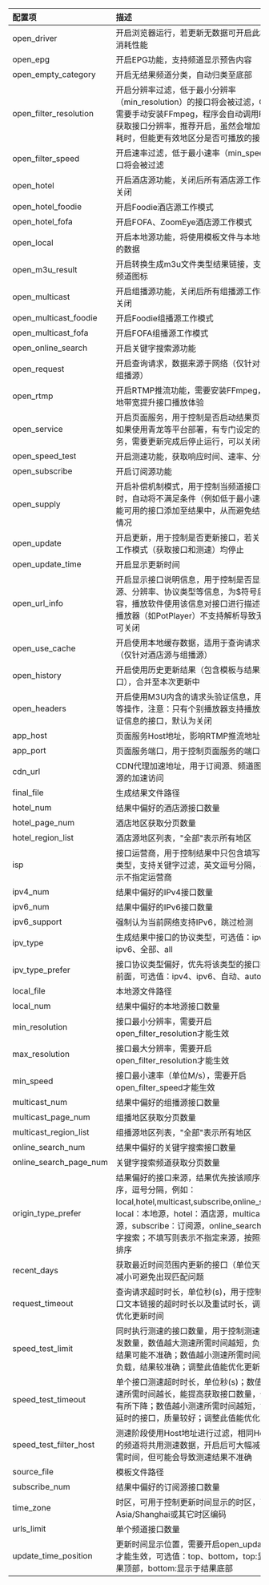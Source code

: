 |配置项|描述|默认值|修改值
|:-----------------------|:----------------------------------------------------------------------------------------------------------------------------------------------------------------------|:------------------|:------------------
|open_driver|开启浏览器运行，若更新无数据可开启此模式，较消耗性能|False|
|open_epg|开启EPG功能，支持频道显示预告内容|True|False
|open_empty_category|开启无结果频道分类，自动归类至底部|False|
|open_filter_resolution|开启分辨率过滤，低于最小分辨率（min_resolution）的接口将会被过滤，GUI用户需要手动安装FFmpeg，程序会自动调用FFmpeg获取接口分辨率，推荐开启，虽然会增加测速阶段耗时，但能更有效地区分是否可播放的接口|True|
|open_filter_speed|开启速率过滤，低于最小速率（min_speed）的接口将会被过滤|True|
|open_hotel|开启酒店源功能，关闭后所有酒店源工作模式都将关闭|False|
|open_hotel_foodie|开启Foodie酒店源工作模式|True|
|open_hotel_fofa|开启FOFA、ZoomEye酒店源工作模式|False|
|open_local|开启本地源功能，将使用模板文件与本地源文件中的数据|True|
|open_m3u_result|开启转换生成m3u文件类型结果链接，支持显示频道图标|True|False
|open_multicast|开启组播源功能，关闭后所有组播源工作模式都将关闭|False|
|open_multicast_foodie|开启Foodie组播源工作模式|True|
|open_multicast_fofa|开启FOFA组播源工作模式|False|
|open_online_search|开启关键字搜索源功能|False|
|open_request|开启查询请求，数据来源于网络（仅针对酒店源与组播源）|False|
|open_rtmp|开启RTMP推流功能，需要安装FFmpeg，利用本地带宽提升接口播放体验|True|
|open_service|开启页面服务，用于控制是否启动结果页面服务；如果使用青龙等平台部署，有专门设定的定时任务，需要更新完成后停止运行，可以关闭该功能|True|
|open_speed_test|开启测速功能，获取响应时间、速率、分辨率|True|
|open_subscribe|开启订阅源功能|True|
|open_supply|开启补偿机制模式，用于控制当频道接口数量不足时，自动将不满足条件（例如低于最小速率）但可能可用的接口添加至结果中，从而避免结果为空的情况|True|
|open_update|开启更新，用于控制是否更新接口，若关闭则所有工作模式（获取接口和测速）均停止|True|
|open_update_time|开启显示更新时间|True|False
|open_url_info|开启显示接口说明信息，用于控制是否显示接口来源、分辨率、协议类型等信息，为$符号后的内容，播放软件使用该信息对接口进行描述，若部分播放器（如PotPlayer）不支持解析导致无法播放可关闭|False|
|open_use_cache|开启使用本地缓存数据，适用于查询请求失败场景（仅针对酒店源与组播源）|True|
|open_history|开启使用历史更新结果（包含模板与结果文件的接口），合并至本次更新中|True|
|open_headers|开启使用M3U内含的请求头验证信息，用于测速等操作，注意：只有个别播放器支持播放这类含验证信息的接口，默认为关闭|False|
|app_host|页面服务Host地址，影响RTMP推流地址生成|http://localhost|
|app_port|页面服务端口，用于控制页面服务的端口号|8000|
|cdn_url|CDN代理加速地址，用于订阅源、频道图标等资源的加速访问||
|final_file|生成结果文件路径|output/result.txt|output/user_result.txt
|hotel_num|结果中偏好的酒店源接口数量|10|
|hotel_page_num|酒店地区获取分页数量|1|
|hotel_region_list|酒店源地区列表，"全部"表示所有地区|全部|
|isp|接口运营商，用于控制结果中只包含填写的运营商类型，支持关键字过滤，英文逗号分隔，不填写表示不指定运营商||
|ipv4_num|结果中偏好的IPv4接口数量||10
|ipv6_num|结果中偏好的IPv6接口数量||0
|ipv6_support|强制认为当前网络支持IPv6，跳过检测|False|
|ipv_type|生成结果中接口的协议类型，可选值：ipv4、ipv6、全部、all|全部|ipv4
|ipv_type_prefer|接口协议类型偏好，优先将该类型的接口排在结果前面，可选值：ipv4、ipv6、自动、auto|auto|ipv4
|local_file|本地源文件路径|config/local.txt|config/user_local.txt
|local_num|结果中偏好的本地源接口数量|10|
|min_resolution|接口最小分辨率，需要开启open_filter_resolution才能生效|1920x1080|1280x720
|max_resolution|接口最大分辨率，需要开启open_filter_resolution才能生效|1920x1080|
|min_speed|接口最小速率（单位M/s），需要开启open_filter_speed才能生效|0.5|
|multicast_num|结果中偏好的组播源接口数量|10|
|multicast_page_num|组播地区获取分页数量|1|
|multicast_region_list|组播源地区列表，"全部"表示所有地区|全部|
|online_search_num|结果中偏好的关键字搜索接口数量|0|
|online_search_page_num|关键字搜索频道获取分页数量|1|
|origin_type_prefer|结果偏好的接口来源，结果优先按该顺序进行排序，逗号分隔，例如：local,hotel,multicast,subscribe,online_search；local：本地源，hotel：酒店源，multicast：组播源，subscribe：订阅源，online_search：关键字搜索；不填写则表示不指定来源，按照接口速率排序||
|recent_days|获取最近时间范围内更新的接口（单位天），适当减小可避免出现匹配问题|30|
|request_timeout|查询请求超时时长，单位秒(s)，用于控制查询接口文本链接的超时时长以及重试时长，调整此值能优化更新时间|10|
|speed_test_limit|同时执行测速的接口数量，用于控制测速阶段的并发数量，数值越大测速所需时间越短，负载较高，结果可能不准确；数值越小测速所需时间越长，低负载，结果较准确；调整此值能优化更新时间|10|
|speed_test_timeout|单个接口测速超时时长，单位秒(s)；数值越大测速所需时间越长，能提高获取接口数量，但质量会有所下降；数值越小测速所需时间越短，能获取低延时的接口，质量较好；调整此值能优化更新时间|10|
|speed_test_filter_host|测速阶段使用Host地址进行过滤，相同Host地址的频道将共用测速数据，开启后可大幅减少测速所需时间，但可能会导致测速结果不准确|False|True
|source_file|模板文件路径|config/demo.txt|config/user_demo.txt
|subscribe_num|结果中偏好的订阅源接口数量|10|
|time_zone|时区，可用于控制更新时间显示的时区，可选值：Asia/Shanghai或其它时区编码|Asia/Shanghai|
|urls_limit|单个频道接口数量|10|
|update_time_position|更新时间显示位置，需要开启open_update_time才能生效，可选值：top、bottom，top:显示于结果顶部，bottom:显示于结果底部|top|
